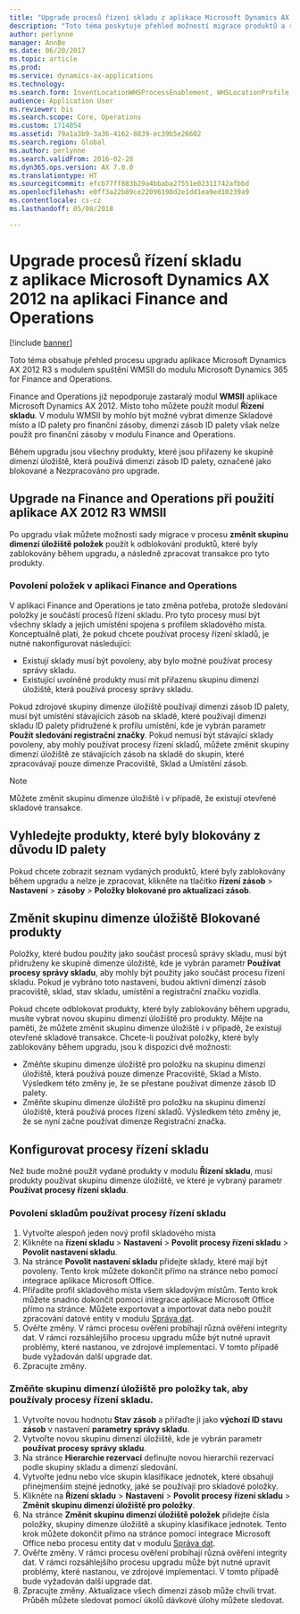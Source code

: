 ```yaml
---
title: "Upgrade procesů řízení skladu z aplikace Microsoft Dynamics AX 2012 na aplikaci Finance and Operations"
description: "Toto téma poskytuje přehled možností migrace produktů a řízení skladu."
author: perlynne
manager: AnnBe
ms.date: 06/20/2017
ms.topic: article
ms.prod: 
ms.service: dynamics-ax-applications
ms.technology: 
ms.search.form: InventLocationWHSProcessEnablement, WHSLocationProfile, InventTableStorageDimensionGroupChange, InventUpdateBlockedItem, WHSParameters, WHSReservationHierarchy, WHSUOMSeqGroupTable
audience: Application User
ms.reviewer: bis
ms.search.scope: Core, Operations
ms.custom: 1714054
ms.assetid: 79a1a3b9-3a36-4162-8839-ec39b5e26602
ms.search.region: Global
ms.author: perlynne
ms.search.validFrom: 2016-02-28
ms.dyn365.ops.version: AX 7.0.0
ms.translationtype: HT
ms.sourcegitcommit: efcb77ff883b29a4bbaba27551e02311742afbbd
ms.openlocfilehash: e0ff3a22b89ce22096198d2e1dd1ea9ed10239a9
ms.contentlocale: cs-cz
ms.lasthandoff: 05/08/2018

---
```


# <a name="upgrade-warehouse-management-from-microsoft-dynamics-ax-2012-to-finance-and-operations"></a>Upgrade procesů řízení skladu z aplikace Microsoft Dynamics AX 2012 na aplikaci Finance and Operations

[!include [banner](../includes/banner.md)]

Toto téma obsahuje přehled procesu upgradu aplikace Microsoft Dynamics AX 2012 R3 s modulem spuštění WMSII do modulu Microsoft Dynamics 365 for Finance and Operations.

Finance and Operations již nepodporuje zastaralý modul **WMSII** aplikace Microsoft Dynamics AX 2012. Místo toho můžete použít modul **Řízení skladu**. V modulu WMSII by mohlo být možné vybrat dimenze Skladové místo a ID palety pro finanční zásoby, dimenzi zásob ID palety však nelze použít pro finanční zásoby v modulu Finance and Operations.

Během upgradu jsou všechny produkty, které jsou přiřazeny ke skupině dimenzí úložiště, která používá dimenzi zásob ID palety, označené jako blokované a Nezpracováno pro upgrade.

## <a name="upgrading-to-finance-and-operations-when-ax-2012-r3-wmsii-is-used"></a>Upgrade na Finance and Operations při použití aplikace AX 2012 R3 WMSII
Po upgradu však můžete možnosti sady migrace v procesu **změnit skupinu dimenzí úložiště položek** použít k odblokování produktů, které byly zablokovány během upgradu, a následně zpracovat transakce pro tyto produkty.

### <a name="enabling-items-in-finance-and-operations"></a>Povolení položek v aplikaci Finance and Operations
V aplikaci Finance and Operations je tato změna potřeba, protože sledování položky je součástí procesů řízení skladu. Pro tyto procesy musí být všechny sklady a jejich umístění spojena s profilem skladového místa. Konceptuálně platí, že pokud chcete používat procesy řízení skladů, je nutné nakonfigurovat následující:
-   Existují sklady musí být povoleny, aby bylo možné používat procesy správy skladu. 
-   Existující uvolněné produkty musí mít přiřazenu skupinu dimenzí úložiště, která používá procesy správy skladu. 

Pokud zdrojové skupiny dimenze úložiště používají dimenzi zásob ID palety, musí být umístění stávajících zásob na skladě, které používají dimenzi skladu ID palety přidružené k profilu umístění, kde je vybrán parametr **Použít sledování registrační značky**. Pokud nemusí být stávající sklady povoleny, aby mohly používat procesy řízení skladů, můžete změnit skupiny dimenzí úložiště ze stávajících zásob na skladě do skupin, které zpracovávají pouze dimenze Pracoviště, Sklad a Umístění zásob. 

> [!NOTE] 
>  Můžete změnit skupinu dimenze úložiště i v případě, že existují otevřené skladové transakce.

## <a name="find-products-that-were-blocked-because-of-pallet-id"></a>Vyhledejte produkty, které byly blokovány z důvodu ID palety
Pokud chcete zobrazit seznam vydaných produktů, které byly zablokovány během upgradu a nelze je zpracovat, klikněte na tlačítko **řízení zásob** &gt; **Nastavení** &gt; **zásoby** &gt; **Položky blokované pro aktualizaci zásob**.

## <a name="change-storage-dimension-group-for-blocked-products"></a>Změnit skupinu dimenze úložiště Blokované produkty 
 
Položky, které budou použity jako součást procesů správy skladu, musí být přidruženy ke skupině dimenze úložiště, kde je vybrán parametr **Používat procesy správy skladu**, aby mohly být použity jako součást procesu řízení skladu. Pokud je vybráno toto nastavení, budou aktivní dimenzí zásob pracoviště, sklad, stav skladu, umístění a registrační značku vozidla.

Pokud chcete odblokovat produkty, které byly zablokovány během upgradu, musíte vybrat novou skupinu dimenzí úložiště pro produkty. Mějte na paměti, že můžete změnit skupinu dimenze úložiště i v případě, že existují otevřené skladové transakce. Chcete-li používat položky, které byly zablokovány během upgradu, jsou k dispozici dvě možnosti:

-   Změňte skupinu dimenze úložiště pro položku na skupinu dimenzí úložiště, která používá pouze dimenze Pracoviště, Sklad a Místo. Výsledkem této změny je, že se přestane používat dimenze zásob ID palety.
-   Změňte skupinu dimenze úložiště pro položku na skupinu dimenzí úložiště, která používá proces řízení skladů. Výsledkem této změny je, že se nyní začne používat dimenze Registrační značka.

## <a name="configure-warehouse-management-processes"></a>Konfigurovat procesy řízení skladu
Než bude možné použít vydané produkty v modulu **Řízení skladu**, musí produkty používat skupinu dimenze úložiště, ve které je vybraný parametr **Používat procesy řízení skladu**.

### <a name="enable-warehouses-to-use-warehouse-management-processes"></a>Povolení skladům používat procesy řízení skladu

1.  Vytvořte alespoň jeden nový profil skladového místa
2.  Klikněte na **řízení skladu** &gt; **Nastavení** &gt; **Povolit procesy řízení skladu** &gt; **Povolit nastavení skladu**.
3.  Na stránce **Povolit nastavení skladu** přidejte sklady, které mají být povoleny. Tento krok můžete dokončit přímo na stránce nebo pomocí integrace aplikace Microsoft Office.
4.  Přiřadíte profil skladového místa všem skladovým místům. Tento krok můžete snadno dokončit pomocí integrace aplikace Microsoft Office přímo na stránce. Můžete exportovat a importovat data nebo použít zpracování datové entity v modulu [Správa dat](../../dev-itpro/data-entities/data-entities.md).
5.  Ověřte změny. V rámci procesu ověření probíhají různá ověření integrity dat. V rámci rozsáhlejšího procesu upgradu může být nutné upravit problémy, které nastanou, ve zdrojové implementaci. V tomto případě bude vyžadován další upgrade dat.
6.  Zpracujte změny.

### <a name="change-the-storage-dimension-group-for-items-so-that-it-uses-warehouse-management-processes"></a>Změňte skupinu dimenzí úložiště pro položky tak, aby používaly procesy řízení skladu.

1.  Vytvořte novou hodnotu **Stav zásob** a přiřaďte ji jako **výchozí ID stavu zásob** v nastavení **parametry správy skladu**.
2.  Vytvořte novou skupinu dimenzí úložiště, kde je vybrán parametr **používat procesy správy skladu**.
3.  Na stránce **Hierarchie rezervací** definujte novou hierarchii rezervací podle skupiny skladu a dimenzí sledování.
4.  Vytvořte jednu nebo více skupin klasifikace jednotek, které obsahují přinejmenším stejné jednotky, jaké se používají pro skladové položky.
5.  Klikněte na **Řízení skladu** &gt; **Nastavení** &gt; **Povolit procesy řízení skladu** &gt; **Změnit skupinu dimenzí úložiště pro položky**.
6.  Na stránce **Změnit skupinu dimenzí úložiště položek** přidejte čísla položky, skupiny dimenze úložiště a skupiny klasifikace jednotek. Tento krok můžete dokončit přímo na stránce pomocí integrace Microsoft Office nebo procesu entity dat v modulu [Správa dat](../../dev-itpro/data-entities/data-entities.md).
7.  Ověřte změny. V rámci procesu ověření probíhají různá ověření integrity dat. V rámci rozsáhlejšího procesu upgradu může být nutné upravit problémy, které nastanou, ve zdrojové implementaci. V tomto případě bude vyžadován další upgrade dat.
8.  Zpracujte změny. Aktualizace všech dimenzí zásob může chvíli trvat. Průběh můžete sledovat pomocí úkolů dávkové úlohy můžete sledovat.

